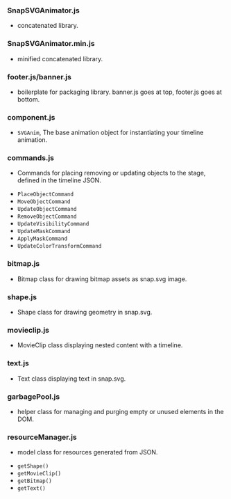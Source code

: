 
### SnapSVGAnimator.js
  - concatenated library.

### SnapSVGAnimator.min.js
  - minified concatenated library.  

### footer.js/banner.js  
  - boilerplate for packaging library. banner.js goes at top, footer.js goes at bottom.

### component.js  
  - `SVGAnim`, The base animation object for instantiating your timeline animation.

### commands.js  
  - Commands for placing removing or updating objects to the stage, defined in the timeline JSON.
* `PlaceObjectCommand`
* `MoveObjectCommand`
* `UpdateObjectCommand`
* `RemoveObjectCommand`
* `UpdateVisibilityCommand`
* `UpdateMaskCommand`
* `ApplyMaskCommand`
* `UpdateColorTransformCommand`

### bitmap.js
  - Bitmap class for drawing bitmap assets as snap.svg image.

### shape.js  
  - Shape class for drawing geometry in snap.svg.

### movieclip.js  
  - MovieClip class displaying nested content with a timeline.

### text.js  
  - Text class displaying text in snap.svg.

### garbagePool.js    
  - helper class for managing and purging empty or unused elements in the DOM.

### resourceManager.js  
  - model class for resources generated from JSON.
  * `getShape()`
  * `getMovieClip()`
  * `getBitmap()`
  * `getText()`
